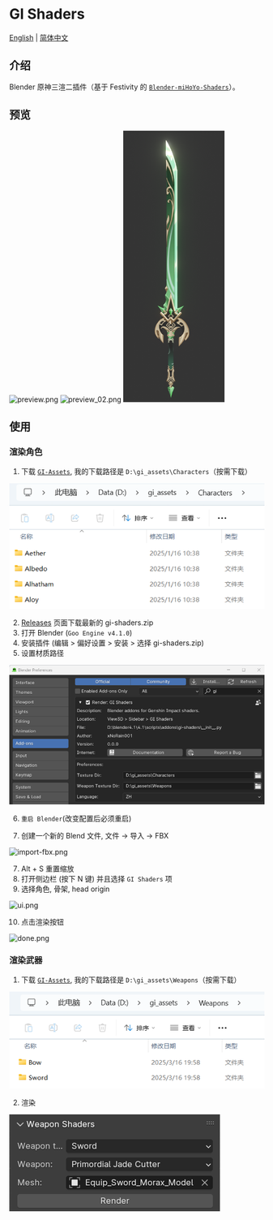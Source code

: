 # GI Shaders
[English](README.md) | [简体中文](README.zh-cn.md)


## 介绍
Blender 原神三渲二插件（基于 Festivity 的 [`Blender-miHoYo-Shaders`](https://github.com/festivize/Blender-miHoYo-Shaders)）。

## 预览
<div align="left">
  <img src="./assets/readme/preview.png" alt="preview.png" width="200"/>
  <img src="./assets/readme/preview_02.png" alt="preview_02.png" width="200"/>
  <img src="./assets/readme/weapon.png" alt="weapon.png" width="200"/>
</div>

## 使用

### 渲染角色

1. 下载 [`GI-Assets`](https://github.com/xNoRain001/gi-assets/tree/master/Characters), 我的下载路径是 `D:\gi_assets\Characters`（按需下载）
<img src="./assets/readme/download-dir.png" alt="download-dir.png" />

2. [Releases](https://github.com/xNoRain001/gi-shaders/releases) 页面下载最新的 gi-shaders.zip
3. 打开 Blender (`Goo Engine v4.1.0`)
4. 安装插件 (编辑 > 偏好设置 > 安装 > 选择 gi-shaders.zip)
5. 设置材质路径
<img src="./assets/readme/config-preferences.png" alt="config-preferences.png" />

6. `重启 Blender`(改变配置后必须重启)

6. 创建一个新的 Blend 文件, 文件 -> 导入 -> FBX 
<img src="./assets/readme/import-fbx.png" alt="import-fbx.png" />

7. Alt + S 重置缩放
8. 打开侧边栏 (按下 N 键) 并且选择 `GI Shaders` 项
9. 选择角色, 骨架, head origin
<img src="./assets/readme/ui.png" alt="ui.png" />

10. 点击渲染按钮
<img src="./assets/readme/done.png" alt="done.png" />

### 渲染武器

1. 下载 [`GI-Assets`](https://github.com/xNoRain001/gi-assets/tree/master/Weapons), 我的下载路径是 `D:\gi_assets\Weapons`（按需下载）
<img src="./assets/readme/download-dir-2.png" alt="download-dir-2.png" />

2. 渲染 
<img src="./assets/readme/render-weapon.png" alt="render-weapon.png" />
